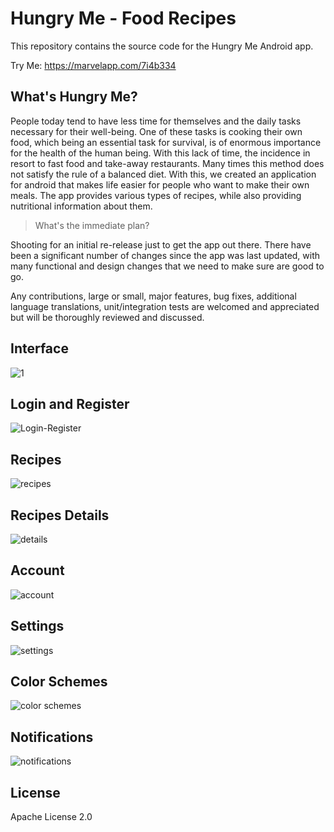 # Hungry Me - Food Recipes

This repository contains the source code for the Hungry Me Android app.

Try Me:
https://marvelapp.com/7i4b334

## What's Hungry Me?

People today tend to have less time for themselves and the daily tasks necessary for their well-being. One of these tasks is cooking their own food, which being an essential task for survival, is of enormous importance for the health of the human being. With this lack of time, the incidence in resort to fast food and take-away restaurants. 
Many times this method does not satisfy the rule of a balanced diet. With this, we created an application for android that makes life easier for people who want to make their own meals. The app provides various types of recipes, while also providing nutritional information about them.

> What's the immediate plan?

Shooting for an initial re-release just to get the app out there. There have been a significant number of changes since the app was last updated, with many functional and design changes that we need to make sure are good to go.

Any contributions, large or small, major features, bug fixes, additional language translations, unit/integration tests are welcomed and appreciated but will be thoroughly reviewed and discussed.


## Interface
![1](https://cloud.githubusercontent.com/assets/17413457/22126351/49f253e2-de8f-11e6-897a-339761e92bd3.jpg)


## Login and Register
![Login-Register](https://cloud.githubusercontent.com/assets/17413457/22126468/a664f530-de8f-11e6-8944-cf32f34dbb8f.jpg)

## Recipes
![recipes](https://cloud.githubusercontent.com/assets/17413457/22126523/e7b12f72-de8f-11e6-8bf8-673866c118ba.jpg)

## Recipes Details
![details](https://cloud.githubusercontent.com/assets/17413457/22126558/087668b2-de90-11e6-9c11-e431f3b51018.jpg)

## Account
![account](https://cloud.githubusercontent.com/assets/17413457/22126668/8b732b2e-de90-11e6-8fa7-cafa0cabdda4.jpg)

## Settings
![settings](https://cloud.githubusercontent.com/assets/17413457/22126721/c36bbff0-de90-11e6-87ea-314641a6e967.jpg)

## Color Schemes
![color schemes](https://cloud.githubusercontent.com/assets/17413457/22126750/f1802188-de90-11e6-8880-adbe860dc79d.jpg)

## Notifications
![notifications](https://cloud.githubusercontent.com/assets/17413457/22126809/2d7fbd38-de91-11e6-8adc-157d9181f1c8.jpg)


## License
Apache License 2.0
